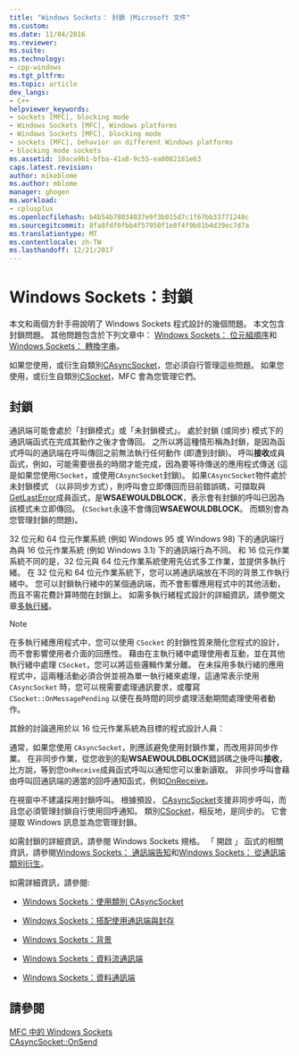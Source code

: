 ```yaml
---
title: "Windows Sockets： 封鎖 |Microsoft 文件"
ms.custom: 
ms.date: 11/04/2016
ms.reviewer: 
ms.suite: 
ms.technology:
- cpp-windows
ms.tgt_pltfrm: 
ms.topic: article
dev_langs:
- C++
helpviewer_keywords:
- sockets [MFC], blocking mode
- Windows Sockets [MFC], Windows platforms
- Windows Sockets [MFC], blocking mode
- sockets [MFC], behavior on different Windows platforms
- blocking mode sockets
ms.assetid: 10aca9b1-bfba-41a8-9c55-ea8082181e63
caps.latest.revision: 
author: mikeblome
ms.author: mblome
manager: ghogen
ms.workload:
- cplusplus
ms.openlocfilehash: b4b54b78034037e9f3b015d7c1f67bb33771248c
ms.sourcegitcommit: 8fa8fdf0fbb4f57950f1e8f4f9b81b4d39ec7d7a
ms.translationtype: MT
ms.contentlocale: zh-TW
ms.lasthandoff: 12/21/2017
---
```

# <a name="windows-sockets-blocking"></a>Windows Sockets：封鎖
本文和兩個方針手冊說明了 Windows Sockets 程式設計的幾個問題。 本文包含封鎖問題。 其他問題包含於下列文章中： [Windows Sockets： 位元組順序](../mfc/windows-sockets-byte-ordering.md)和[Windows Sockets： 轉換字串](../mfc/windows-sockets-converting-strings.md)。  
  
 如果您使用，或衍生自類別[CAsyncSocket](../mfc/reference/casyncsocket-class.md)，您必須自行管理這些問題。 如果您使用，或衍生自類別[CSocket](../mfc/reference/csocket-class.md)，MFC 會為您管理它們。  
  
## <a name="blocking"></a>封鎖  
 通訊端可能會處於「封鎖模式」或「未封鎖模式」。 處於封鎖 (或同步) 模式下的通訊端函式在完成其動作之後才會傳回。 之所以將這種情形稱為封鎖，是因為函式呼叫的通訊端在呼叫傳回之前無法執行任何動作 (即遭到封鎖)。 呼叫**接收**成員函式，例如，可能需要很長的時間才能完成，因為要等待傳送的應用程式傳送 (這是如果您使用`CSocket`，或使用`CAsyncSocket`封鎖)。 如果`CAsyncSocket`物件處於未封鎖模式 （以非同步方式），則呼叫會立即傳回而目前錯誤碼，可擷取與[GetLastError](../mfc/reference/casyncsocket-class.md#getlasterror)成員函式，是**WSAEWOULDBLOCK**，表示會有封鎖的呼叫已因為該模式未立即傳回。 (`CSocket`永遠不會傳回**WSAEWOULDBLOCK**。 而類別會為您管理封鎖的問題)。  
  
 32 位元和 64 位元作業系統 (例如 Windows 95 或 Windows 98) 下的通訊端行為與 16 位元作業系統 (例如 Windows 3.1) 下的通訊端行為不同。 和 16 位元作業系統不同的是，32 位元與 64 位元作業系統使用先佔式多工作業，並提供多執行緒。 在 32 位元和 64 位元作業系統下，您可以將通訊端放在不同的背景工作執行緒中。 您可以封鎖執行緒中的某個通訊端，而不會影響應用程式中的其他活動，而且不需花費計算時間在封鎖上。 如需多執行緒程式設計的詳細資訊，請參閱文章[多執行緒](../parallel/multithreading-support-for-older-code-visual-cpp.md)。  
  
> [!NOTE]
>  在多執行緒應用程式中，您可以使用 `CSocket` 的封鎖性質來簡化您程式的設計，而不會影響使用者介面的回應性。 藉由在主執行緒中處理使用者互動，並在其他執行緒中處理 `CSocket`，您可以將這些邏輯作業分離。 在未採用多執行緒的應用程式中，這兩種活動必須合併並視為單一執行緒來處理，這通常表示使用 `CAsyncSocket` 時，您可以視需要處理通訊要求，或覆寫 `CSocket::OnMessagePending` 以便在長時間的同步處理活動期間處理使用者動作。  
  
 其餘的討論適用於以 16 位元作業系統為目標的程式設計人員：  
  
 通常，如果您使用 `CAsyncSocket`，則應該避免使用封鎖作業，而改用非同步作業。 在非同步作業，從您收到的點**WSAEWOULDBLOCK**錯誤碼之後呼叫**接收**，比方說，等到您`OnReceive`成員函式呼叫以通知您可以重新讀取。 非同步呼叫會藉由呼叫回通訊端的適當的回呼通知函式，例如[OnReceive](../mfc/reference/casyncsocket-class.md#onreceive)。  
  
 在視窗中不建議採用封鎖呼叫。 根據預設， [CAsyncSocket](../mfc/reference/casyncsocket-class.md)支援非同步呼叫，而且您必須管理封鎖自行使用回呼通知。 類別[CSocket](../mfc/reference/csocket-class.md)，相反地，是同步的。 它會提取 Windows 訊息並為您管理封鎖。  
  
 如需封鎖的詳細資訊，請參閱 Windows Sockets 規格。 「 開啟 」 函式的相關資訊，請參閱[Windows Sockets： 通訊端告知](../mfc/windows-sockets-socket-notifications.md)和[Windows Sockets： 從通訊端類別衍生](../mfc/windows-sockets-deriving-from-socket-classes.md)。  
  
 如需詳細資訊，請參閱:  
  
-   [Windows Sockets：使用類別 CAsyncSocket](../mfc/windows-sockets-using-class-casyncsocket.md)  
  
-   [Windows Sockets：搭配使用通訊端與封存](../mfc/windows-sockets-using-sockets-with-archives.md)  
  
-   [Windows Sockets：背景](../mfc/windows-sockets-background.md)  
  
-   [Windows Sockets：資料流通訊端](../mfc/windows-sockets-stream-sockets.md)  
  
-   [Windows Sockets：資料通訊端](../mfc/windows-sockets-datagram-sockets.md)  
  
## <a name="see-also"></a>請參閱  
 [MFC 中的 Windows Sockets](../mfc/windows-sockets-in-mfc.md)   
 [CAsyncSocket::OnSend](../mfc/reference/casyncsocket-class.md#onsend)

